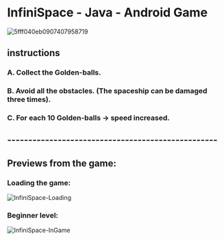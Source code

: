 # InfiniSpace - Java - Android Game

![5fff040eb0907407958719](https://user-images.githubusercontent.com/69638284/104465496-c27b3880-55bc-11eb-95c6-41f407c9e36f.gif)


## instructions
### A. Collect the Golden-balls.
### B. Avoid all the obstacles. (The spaceship can be damaged three times).
### C. For each 10 Golden-balls -> speed increased.

## --------------------------------------------------

## Previews from the game:
### Loading the game:
![InfiniSpace-Loading](https://user-images.githubusercontent.com/69638284/104463396-644d5600-55ba-11eb-98b3-c1930f9006fc.PNG)


### Beginner level:
![InfiniSpace-InGame](https://user-images.githubusercontent.com/69638284/104463394-644d5600-55ba-11eb-86fc-201e65d97f14.png)
